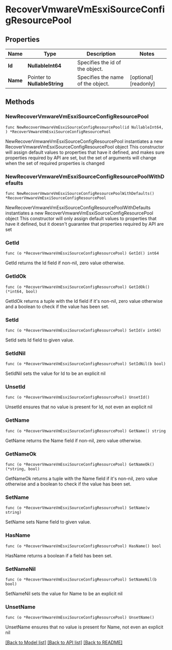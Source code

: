 # RecoverVmwareVmEsxiSourceConfigResourcePool

## Properties

Name | Type | Description | Notes
------------ | ------------- | ------------- | -------------
**Id** | **NullableInt64** | Specifies the id of the object. | 
**Name** | Pointer to **NullableString** | Specifies the name of the object. | [optional] [readonly] 

## Methods

### NewRecoverVmwareVmEsxiSourceConfigResourcePool

`func NewRecoverVmwareVmEsxiSourceConfigResourcePool(id NullableInt64, ) *RecoverVmwareVmEsxiSourceConfigResourcePool`

NewRecoverVmwareVmEsxiSourceConfigResourcePool instantiates a new RecoverVmwareVmEsxiSourceConfigResourcePool object
This constructor will assign default values to properties that have it defined,
and makes sure properties required by API are set, but the set of arguments
will change when the set of required properties is changed

### NewRecoverVmwareVmEsxiSourceConfigResourcePoolWithDefaults

`func NewRecoverVmwareVmEsxiSourceConfigResourcePoolWithDefaults() *RecoverVmwareVmEsxiSourceConfigResourcePool`

NewRecoverVmwareVmEsxiSourceConfigResourcePoolWithDefaults instantiates a new RecoverVmwareVmEsxiSourceConfigResourcePool object
This constructor will only assign default values to properties that have it defined,
but it doesn't guarantee that properties required by API are set

### GetId

`func (o *RecoverVmwareVmEsxiSourceConfigResourcePool) GetId() int64`

GetId returns the Id field if non-nil, zero value otherwise.

### GetIdOk

`func (o *RecoverVmwareVmEsxiSourceConfigResourcePool) GetIdOk() (*int64, bool)`

GetIdOk returns a tuple with the Id field if it's non-nil, zero value otherwise
and a boolean to check if the value has been set.

### SetId

`func (o *RecoverVmwareVmEsxiSourceConfigResourcePool) SetId(v int64)`

SetId sets Id field to given value.


### SetIdNil

`func (o *RecoverVmwareVmEsxiSourceConfigResourcePool) SetIdNil(b bool)`

 SetIdNil sets the value for Id to be an explicit nil

### UnsetId
`func (o *RecoverVmwareVmEsxiSourceConfigResourcePool) UnsetId()`

UnsetId ensures that no value is present for Id, not even an explicit nil
### GetName

`func (o *RecoverVmwareVmEsxiSourceConfigResourcePool) GetName() string`

GetName returns the Name field if non-nil, zero value otherwise.

### GetNameOk

`func (o *RecoverVmwareVmEsxiSourceConfigResourcePool) GetNameOk() (*string, bool)`

GetNameOk returns a tuple with the Name field if it's non-nil, zero value otherwise
and a boolean to check if the value has been set.

### SetName

`func (o *RecoverVmwareVmEsxiSourceConfigResourcePool) SetName(v string)`

SetName sets Name field to given value.

### HasName

`func (o *RecoverVmwareVmEsxiSourceConfigResourcePool) HasName() bool`

HasName returns a boolean if a field has been set.

### SetNameNil

`func (o *RecoverVmwareVmEsxiSourceConfigResourcePool) SetNameNil(b bool)`

 SetNameNil sets the value for Name to be an explicit nil

### UnsetName
`func (o *RecoverVmwareVmEsxiSourceConfigResourcePool) UnsetName()`

UnsetName ensures that no value is present for Name, not even an explicit nil

[[Back to Model list]](../README.md#documentation-for-models) [[Back to API list]](../README.md#documentation-for-api-endpoints) [[Back to README]](../README.md)


